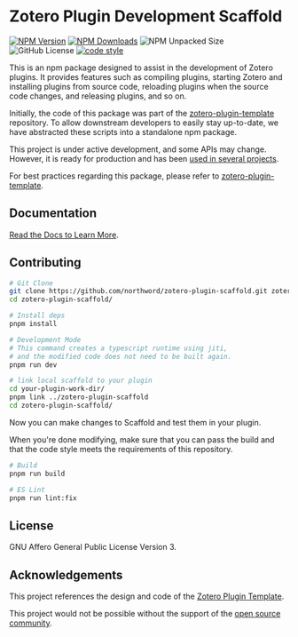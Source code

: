 # Zotero Plugin Development Scaffold

[![NPM Version](https://img.shields.io/npm/v/zotero-plugin-scaffold)](https://www.npmjs.com/package/zotero-plugin-scaffold)
[![NPM Downloads](https://img.shields.io/npm/dm/zotero-plugin-scaffold)](https://www.npmjs.com/package/zotero-plugin-scaffold)
![NPM Unpacked Size](https://img.shields.io/npm/unpacked-size/zotero-plugin-scaffold)
![GitHub License](https://img.shields.io/github/license/northword/zotero-plugin-scaffold)
[![code style](https://antfu.me/badge-code-style.svg)](https://github.com/antfu/eslint-config)

This is an npm package designed to assist in the development of Zotero plugins. It provides features such as compiling plugins, starting Zotero and installing plugins from source code, reloading plugins when the source code changes, and releasing plugins, and so on.

Initially, the code of this package was part of the [zotero-plugin-template](https://github.com/windingwind/zotero-plugin-template) repository. To allow downstream developers to easily stay up-to-date, we have abstracted these scripts into a standalone npm package.

This project is under active development, and some APIs may change. However, it is ready for production and has been [used in several projects](https://github.com/northword/zotero-plugin-scaffold/network/dependents).

For best practices regarding this package, please refer to [zotero-plugin-template](https://github.com/windingwind/zotero-plugin-template).

## Documentation

[Read the Docs to Learn More](https://northword.github.io/zotero-plugin-scaffold).

## Contributing

```bash
# Git Clone
git clone https://github.com/northword/zotero-plugin-scaffold.git zotero-plugin-scaffold
cd zotero-plugin-scaffold/

# Install deps
pnpm install

# Development Mode
# This command creates a typescript runtime using jiti,
# and the modified code does not need to be built again.
pnpm run dev

# link local scaffold to your plugin
cd your-plugin-work-dir/
pnpm link ../zotero-plugin-scaffold
cd zotero-plugin-scaffold/

```

Now you can make changes to Scaffold and test them in your plugin.

When you're done modifying, make sure that you can pass the build and that the code style meets the requirements of this repository.

```bash
# Build
pnpm run build

# ES Lint
pnpm run lint:fix
```

## License

GNU Affero General Public License Version 3.

## Acknowledgements

This project references the design and code of the [Zotero Plugin Template](https://github.com/windingwind/zotero-plugin-template).

This project would not be possible without the support of the [open source community](https://github.com/northword/zotero-plugin-scaffold/network/dependencies).
